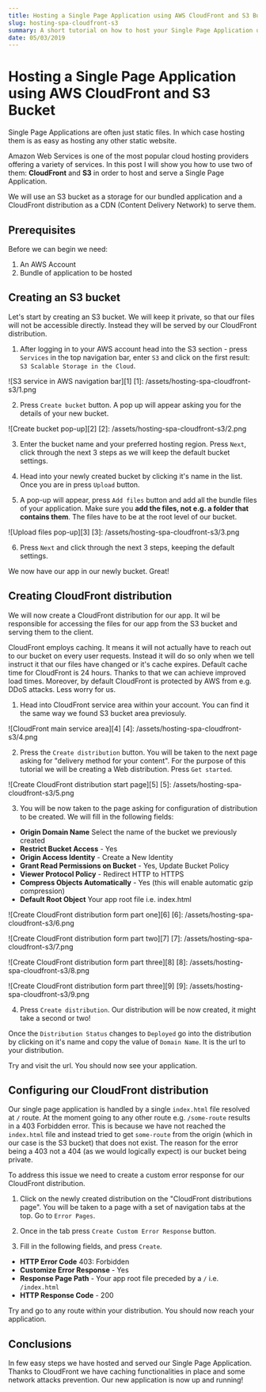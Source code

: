 ```yaml
---
title: Hosting a Single Page Application using AWS CloudFront and S3 Bucket
slug: hosting-spa-cloudfront-s3
summary: A short tutorial on how to host your Single Page Application using Amazon Web Services.
date: 05/03/2019
---
```


# Hosting a Single Page Application using AWS CloudFront and S3 Bucket
Single Page Applications are often just static files. In which case hosting them is as easy as hosting any other static website. 

Amazon Web Services is one of the most popular cloud hosting providers offering a variety of services. In this post I will show you how to use two of them: **CloudFront** and **S3** in order to host and serve a Single Page Application. 

We will use an S3 bucket as a storage for our bundled application and a CloudFront distribution as a CDN (Content Delivery Network) to serve them.

## Prerequisites
Before we can begin we need:

1. An AWS Account
2. Bundle of application to be hosted

## Creating an S3 bucket
Let's start by creating an S3 bucket. We will keep it private, so that our files will not be accessible directly. Instead they will be served by our CloudFront distribution. 

1. After logging in to your AWS account head into the S3 section - press `Services` in the top navigation bar, enter `S3` and click on the first result: `S3 Scalable Storage in the Cloud`. 

![S3 service in AWS navigation bar][1]
[1]: /assets/hosting-spa-cloudfront-s3/1.png

2. Press `Create bucket` button. A pop up will appear asking you for the details of your new bucket.

![Create bucket pop-up][2]
[2]: /assets/hosting-spa-cloudfront-s3/2.png

3. Enter the bucket name and your preferred hosting region. Press `Next`, click through the next 3 steps as we will keep the default bucket settings. 

4. Head into your newly created bucket by clicking it's name in the list. Once you are in press `Upload` button.

5. A pop-up will appear, press `Add files` button and add all the bundle files of your application. Make sure you **add the files, not e.g. a folder that contains them**. The files have to be at the root level of our bucket. 

![Upload files pop-up][3]
[3]: /assets/hosting-spa-cloudfront-s3/3.png

6. Press `Next` and click through the next 3 steps, keeping the default settings. 

We now have our app in our newly bucket. Great! 

## Creating CloudFront distribution
We will now create a CloudFront distribution for our app. It wil be responsible for accessing the files for our app from the S3 bucket and serving them to the client. 

CloudFront employs caching. It means it will not actually have to reach out to our bucket on every user requests. Instead it will do so only when we tell instruct it that our files have changed or it's cache expires. Default cache time for CloudFront is 24 hours. Thanks to that we can achieve improved load times.
Moreover, by default CloudFront is protected by AWS from e.g. DDoS attacks. Less worry for us. 

1. Head into CloudFront service area within your account. You can find it the same way we found S3 bucket area previosuly. 

![CloudFront main service area][4]
[4]: /assets/hosting-spa-cloudfront-s3/4.png 

2. Press the `Create distribution` button. You will be taken to the next page asking for "delivery method for your content". For the purpose of this tutorial we will be creating a Web distribution. Press `Get started`.

![Create CloudFront distribution start page][5]
[5]: /assets/hosting-spa-cloudfront-s3/5.png

3. You will be now taken to the page asking for configuration of distribution to be created.
We will fill in the following fields:
- **Origin Domain Name** Select the name of the bucket we previously created
- **Restrict Bucket Access** - Yes
- **Origin Access Identity** - Create a New Identity
- **Grant Read Permissions on Bucket** - Yes, Update Bucket Policy
- **Viewer Protocol Policy** - Redirect HTTP to HTTPS
- **Compress Objects Automatically** - Yes (this will enable automatic gzip compression)
- **Default Root Object** Your app root file i.e. index.html

![Create CloudFront distribution form part one][6]
[6]: /assets/hosting-spa-cloudfront-s3/6.png

![Create CloudFront distribution form part two][7]
[7]: /assets/hosting-spa-cloudfront-s3/7.png

![Create CloudFront distribution form part three][8]
[8]: /assets/hosting-spa-cloudfront-s3/8.png

![Create CloudFront distribution form part three][9]
[9]: /assets/hosting-spa-cloudfront-s3/9.png

4. Press `Create distribution`. Our distribution will be now created, it might take a second or two!

Once the `Distribution Status` changes to `Deployed` go into the distribution by clicking on it's name and copy the value of `Domain Name`. It is the url to your distribution.

Try and visit the url. You should now see your application.

## Configuring our CloudFront distribution
Our single page application is handled by a single `index.html` file resolved at `/` route. At the moment going to any other route e.g. `/some-route` results in a 403 Forbidden error. This is because we have not reached the `index.html` file and instead tried to get `some-route` from the origin (which in our case is the S3 bucket) that does not exist. The reason for the error being a 403 not a 404 (as we would logically expect) is our bucket being private.

To address this issue we need to create a custom error response for our CloudFront distribution.

1. Click on the newly created distribution on the "CloudFront distributions page". You will be taken to a page with a set of navigation tabs at the top. Go to `Error Pages`.

2. Once in the tab press `Create Custom Error Response` button.

3. Fill in the following fields, and press `Create`.
- **HTTP Error Code** 403: Forbidden
- **Customize Error Response** - Yes
- **Response Page Path** - Your app root file preceded by a `/` i.e. `/index.html`
- **HTTP Response Code** - 200

Try and go to any route within your distribution. You should now reach your application.

## Conclusions
In few easy steps we have hosted and served our Single Page Application. Thanks to CloudFront we have caching functionalities in place and some network attacks prevention. Our new application is now up and running!